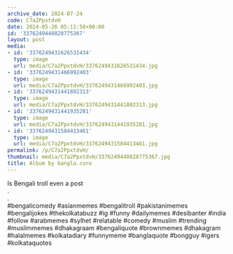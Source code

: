 ```yaml
---
archive_date: 2024-07-24
code: C7a2PpxtdvH
date: 2024-05-26 05:11:58+00:00
id: '3376249440828775367'
layout: post
media:
- id: '3376249431626531434'
  type: image
  url: media/C7a2PpxtdvH/3376249431626531434.jpg
- id: '3376249431466992403'
  type: image
  url: media/C7a2PpxtdvH/3376249431466992403.jpg
- id: '3376249431441802313'
  type: image
  url: media/C7a2PpxtdvH/3376249431441802313.jpg
- id: '3376249431441935281'
  type: image
  url: media/C7a2PpxtdvH/3376249431441935281.jpg
- id: '3376249431584413461'
  type: image
  url: media/C7a2PpxtdvH/3376249431584413461.jpg
permalink: /p/C7a2PpxtdvH/
thumbnail: media/C7a2PpxtdvH/3376249440828775367.jpg
title: Album by bangla.core
---
```


Is Bengali troll even a post  
.  
.  
#bengalicomedy #asianmemes #bengalitroll #pakistanimemes #bengalijokes #thekolkatabuzz #ig #funny #dailymemes #desibanter #india #follow #arabmemes #sylhet #relatable #comedy #muslim #trending #muslimmemes #dhakagraam #bengaliquote #brownmemes #dhakagram #halalmemes #kolkatadiary #funnymeme #banglaquote #bongguy #igers #kolkataquotes